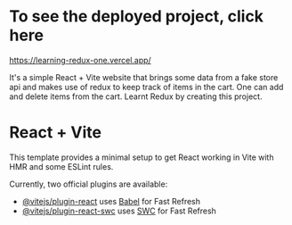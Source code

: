 # To see the deployed project, click here
https://learning-redux-one.vercel.app/

It's a simple React + Vite website that brings some data from a fake store api and makes use of redux to keep track of items in the cart. One can add and delete items from the cart. Learnt Redux by creating this project. 

# React + Vite

This template provides a minimal setup to get React working in Vite with HMR and some ESLint rules.

Currently, two official plugins are available:

- [@vitejs/plugin-react](https://github.com/vitejs/vite-plugin-react/blob/main/packages/plugin-react/README.md) uses [Babel](https://babeljs.io/) for Fast Refresh
- [@vitejs/plugin-react-swc](https://github.com/vitejs/vite-plugin-react-swc) uses [SWC](https://swc.rs/) for Fast Refresh
